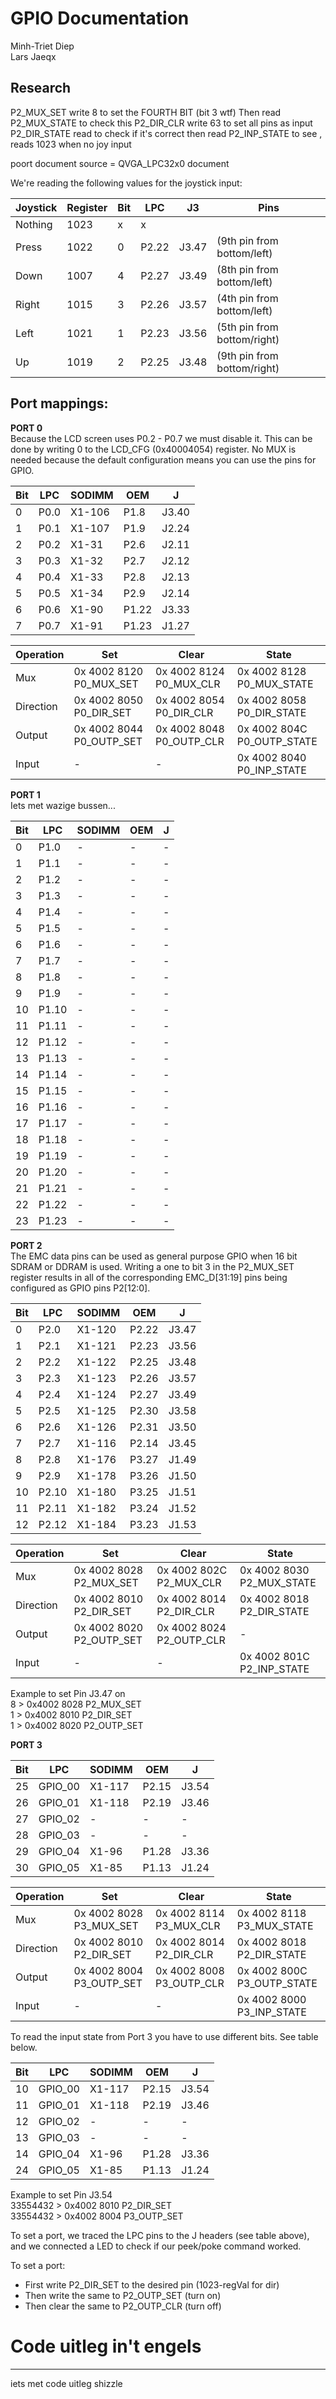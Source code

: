 GPIO Documentation
===============================================================================
Minh-Triet Diep  
Lars Jaeqx  

## Research

P2_MUX_SET write 8 to set the FOURTH BIT (bit 3 wtf)
Then read P2_MUX_STATE to check this
P2_DIR_CLR write 63 to set all pins as input
P2_DIR_STATE read to check if it's correct
then read P2_INP_STATE to see , reads 1023 when no joy input

poort document source = QVGA_LPC32x0 document

We're reading the following values for the joystick input:

|Joystick  |Register|Bit     |LPC        |J3   |Pins
-----------|--------|--------|-----------|-----|-------------------------
|Nothing   |1023    |x       |x          |     |
|Press     |1022    |0       |P2.22      |J3.47|(9th pin from bottom/left)
|Down      |1007    |4       |P2.27      |J3.49|(8th pin from bottom/left)
|Right     |1015    |3       |P2.26      |J3.57|(4th pin from bottom/left)
|Left      |1021    |1       |P2.23      |J3.56|(5th pin from bottom/right)
|Up        |1019    |2       |P2.25      |J3.48|(9th pin from bottom/right)


## Port mappings:

__PORT 0__  
Because the LCD screen uses P0.2 - P0.7 we must disable it. This can be done by writing 0 to the LCD_CFG (0x40004054) register. No MUX is needed because the default configuration means you can use the pins for GPIO.
  
|Bit	|LPC	|SODIMM	|OEM	|J
--------|-------|-------|-------|-------
|0		|P0.0	|X1-106	|P1.8	|J3.40
|1		|P0.1	|X1-107	|P1.9	|J2.24
|2		|P0.2	|X1-31	|P2.6	|J2.11
|3		|P0.3	|X1-32	|P2.7	|J2.12
|4		|P0.4	|X1-33	|P2.8	|J2.13
|5		|P0.5	|X1-34	|P2.9	|J2.14
|6		|P0.6	|X1-90	|P1.22	|J3.33
|7		|P0.7	|X1-91	|P1.23	|J1.27
  
|Operation	|Set						|Clear						|State						
------------|---------------------------|---------------------------|----------------------------
|Mux		|0x 4002 8120	P0_MUX_SET	|0x 4002 8124	P0_MUX_CLR	|0x 4002 8128	P0_MUX_STATE
|Direction	|0x 4002 8050	P0_DIR_SET	|0x 4002 8054	P0_DIR_CLR	|0x 4002 8058	P0_DIR_STATE
|Output		|0x 4002 8044	P0_OUTP_SET	|0x 4002 8048	P0_OUTP_CLR	|0x 4002 804C	P0_OUTP_STATE
|Input		|-							|-							|0x 4002 8040	P0_INP_STATE
  
__PORT 1__  
Iets met wazige bussen...  
  
|Bit	|LPC	|SODIMM	|OEM	|J
--------|-------|-------|-------|-------
|0		|P1.0	|-		|-		|-	
|1		|P1.1	|-		|-		|-		
|2		|P1.2	|-		|-		|-		
|3		|P1.3	|-		|-		|-		
|4		|P1.4	|-		|-		|-		
|5		|P1.5	|-		|-		|-		
|6		|P1.6	|-		|-		|-		
|7		|P1.7	|-		|-		|-		
|8		|P1.8	|-		|-		|-		
|9		|P1.9	|-		|-		|-		
|10		|P1.10	|-		|-		|-
|11		|P1.11	|-		|-		|-		
|12		|P1.12	|-		|-		|-		
|13		|P1.13	|-		|-		|-		
|14		|P1.14	|-		|-		|-		
|15		|P1.15	|-		|-		|-		
|16		|P1.16	|-		|-		|-		
|17		|P1.17	|-		|-		|-		
|18		|P1.18	|-		|-		|-		
|19		|P1.19	|-		|-		|-		
|20		|P1.20	|-		|-		|-		
|21		|P1.21	|-		|-		|-		
|22		|P1.22	|-		|-		|-		
|23		|P1.23	|-		|-		|-		
  
__PORT 2__  
The EMC data pins can be used as general purpose GPIO when 16 bit SDRAM or DDRAM is used. Writing a one to bit 3 in the P2_MUX_SET register results in all of the corresponding EMC_D[31:19] pins being configured as GPIO pins P2[12:0].
  
|Bit	|LPC	|SODIMM	|OEM	|J
--------|-------|-------|-------|-------
|0		|P2.0	|X1-120 |P2.22	|J3.47
|1		|P2.1	|X1-121 |P2.23	|J3.56
|2		|P2.2	|X1-122 |P2.25	|J3.48
|3		|P2.3	|X1-123 |P2.26	|J3.57
|4		|P2.4	|X1-124 |P2.27	|J3.49
|5		|P2.5	|X1-125 |P2.30	|J3.58
|6		|P2.6	|X1-126 |P2.31	|J3.50
|7		|P2.7	|X1-116 |P2.14	|J3.45
|8		|P2.8	|X1-176 |P3.27	|J1.49
|9		|P2.9	|X1-178 |P3.26	|J1.50
|10		|P2.10	|X1-180 |P3.25	|J1.51
|11		|P2.11	|X1-182 |P3.24	|J1.52
|12		|P2.12	|X1-184 |P3.23	|J1.53
  
|Operation	|Set						|Clear						|State						
------------|---------------------------|---------------------------|----------------------------
|Mux		|0x 4002 8028	P2_MUX_SET	|0x 4002 802C	P2_MUX_CLR	|0x 4002 8030	P2_MUX_STATE
|Direction	|0x 4002 8010	P2_DIR_SET	|0x 4002 8014	P2_DIR_CLR	|0x 4002 8018	P2_DIR_STATE
|Output		|0x 4002 8020	P2_OUTP_SET	|0x 4002 8024	P2_OUTP_CLR	|-
|Input		|-							|-							|0x 4002 801C	P2_INP_STATE
  
Example to set Pin J3.47 on  
8 > 0x4002 8028		P2_MUX_SET  
1 > 0x4002 8010		P2_DIR_SET  
1 > 0x4002 8020		P2_OUTP_SET  
  
__PORT 3__  
  
|Bit	|LPC	|SODIMM	|OEM	|J
--------|-------|-------|-------|-------
|25		|GPIO_00|X1-117	|P2.15	|J3.54
|26		|GPIO_01|X1-118	|P2.19	|J3.46
|27		|GPIO_02|-		|-		|-
|28		|GPIO_03|-		|-		|-
|29		|GPIO_04|X1-96	|P1.28	|J3.36
|30		|GPIO_05|X1-85	|P1.13	|J1.24
  
|Operation	|Set						|Clear						|State						
------------|---------------------------|---------------------------|----------------------------
|Mux		|0x 4002 8028	P3_MUX_SET	|0x 4002 8114	P3_MUX_CLR	|0x 4002 8118	P3_MUX_STATE
|Direction	|0x 4002 8010	P2_DIR_SET	|0x 4002 8014	P2_DIR_CLR	|0x 4002 8018	P2_DIR_STATE
|Output		|0x 4002 8004	P3_OUTP_SET	|0x 4002 8008	P3_OUTP_CLR	|0x 4002 800C	P3_OUTP_STATE
|Input		|-							|-							|0x 4002 8000	P3_INP_STATE
  
To read the input state from Port 3 you have to use different bits. See table below.
  
|Bit	|LPC	|SODIMM	|OEM	|J
--------|-------|-------|-------|-------
|10		|GPIO_00|X1-117	|P2.15	|J3.54
|11		|GPIO_01|X1-118	|P2.19	|J3.46
|12		|GPIO_02|-		|-		|-
|13		|GPIO_03|-		|-		|-
|14		|GPIO_04|X1-96	|P1.28	|J3.36
|24		|GPIO_05|X1-85	|P1.13	|J1.24
  
Example to set Pin J3.54  
33554432 > 0x4002 8010		P2_DIR_SET  
33554432 > 0x4002 8004		P3_OUTP_SET  
  
To set a port, we traced the LPC pins to the J headers (see table above), and we connected a LED to check if our peek/poke command worked.
  
To set a port:  
* First write P2_DIR_SET to the desired pin (1023-regVal for dir)  
* Then write the same to P2_OUTP_SET (turn on)  
* Then clear the same to P2_OUTP_CLR (turn off)  
  
# Code uitleg in't engels
-------------------------------------------------------------------------------
iets met code uitleg shizzle
